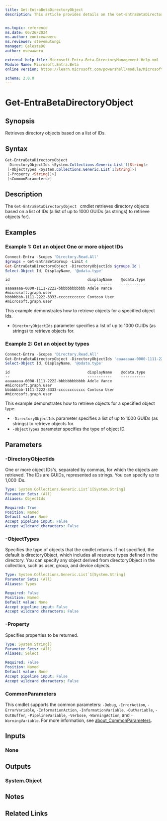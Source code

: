 ```yaml
---
title: Get-EntraBetaDirectoryObject 
description: This article provides details on the Get-EntraBetaDirectoryObject  command.


ms.topic: reference
ms.date: 06/26/2024
ms.author: eunicewaweru
ms.reviewer: stevemutungi
manager: CelesteDG
author: msewaweru

external help file: Microsoft.Entra.Beta.DirectoryManagement-Help.xml
Module Name: Microsoft.Entra.Beta
online version: https://learn.microsoft.com/powershell/module/Microsoft.Entra.Beta/Get-EntraBetaDirectoryObject 

schema: 2.0.0
---
```


# Get-EntraBetaDirectoryObject 

## Synopsis

Retrieves directory objects based on a list of IDs.

## Syntax

```powershell
Get-EntraBetaDirectoryObject 
 -DirectoryObjectIds <System.Collections.Generic.List`1[String]>
 [-ObjectTypes <System.Collections.Generic.List`1[String]>]
 [-Property <String[]>]
 [<CommonParameters>]
```

## Description

The `Get-EntraBetaDirectoryObject ` cmdlet retrieves directory objects based on a list of IDs (a list of up to 1000 GUIDs (as strings) to retrieve objects for).

## Examples

### Example 1: Get an object One or more object IDs

```powershell
Connect-Entra -Scopes 'Directory.Read.All'
$groups = Get-EntraBetaGroup -Limit 4
Get-EntraBetaDirectoryObject -DirectoryObjectIds $groups.Id | 
Select-Object Id, DisplayName, '@odata.type'
```

```Output
id                                   displayName    @odata.type            
--                                   -----------    -----------            
aaaaaaaa-0000-1111-2222-bbbbbbbbbbbb Adele Vance    #microsoft.graph.user  
bbbbbbbb-1111-2222-3333-cccccccccccc Contoso User   #microsoft.graph.user
```

This example demonstrates how to retrieve objects for a specified object Ids.

- `DirectoryObjectIds` parameter specifies a list of up to 1000 GUIDs (as strings) to retrieve objects for.

### Example 2: Get an object by types

```powershell
Connect-Entra -Scopes 'Directory.Read.All'
Get-EntraBetaDirectoryObject -DirectoryObjectIds 'aaaaaaaa-0000-1111-2222-bbbbbbbbbbbb', 'bbbbbbbb-1111-2222-3333-cccccccccccc' -ObjectTypes 'User' | 
Select-Object Id, DisplayName, '@odata.type'
```

```Output
id                                   displayName    @odata.type            
--                                   -----------    -----------            
aaaaaaaa-0000-1111-2222-bbbbbbbbbbbb Adele Vance    #microsoft.graph.user  
bbbbbbbb-1111-2222-3333-cccccccccccc Contoso User   #microsoft.graph.user
```

This example demonstrates how to retrieve objects for a specified object type.

- `-DirectoryObjectIds` parameter specifies a list of up to 1000 GUIDs (as strings) to retrieve objects for.
- `-ObjectTypes` parameter specifies the type of object ID.

## Parameters

### -DirectoryObjectIds

One or more object IDs's, separated by commas, for which the objects are retrieved. The IDs are GUIDs, represented as strings. You can specify up to 1,000 IDs.

```yaml
Type: System.Collections.Generic.List`1[System.String]
Parameter Sets: (All)
Aliases: ObjectIds

Required: True
Position: Named
Default value: None
Accept pipeline input: False
Accept wildcard characters: False
```

### -ObjectTypes

Specifies the type of objects that the cmdlet returns. If not specified, the default is directoryObject, which includes all resource types defined in the directory. You can specify any object derived from directoryObject in the collection, such as user, group, and device objects.

```yaml
Type: System.Collections.Generic.List`1[System.String]
Parameter Sets: (All)
Aliases: Types

Required: False
Position: Named
Default value: None
Accept pipeline input: False
Accept wildcard characters: False
```

### -Property

Specifies properties to be returned.

```yaml
Type: System.String[]
Parameter Sets: (All)
Aliases: Select

Required: False
Position: Named
Default value: None
Accept pipeline input: False
Accept wildcard characters: False
```

### CommonParameters

This cmdlet supports the common parameters: `-Debug`, `-ErrorAction`, `-ErrorVariable`, `-InformationAction`, `-InformationVariable`, `-OutVariable`, `-OutBuffer`, `-PipelineVariable`, `-Verbose`, `-WarningAction`, and `-WarningVariable`. For more information, see [about_CommonParameters](https://go.microsoft.com/fwlink/?LinkID=113216).

## Inputs

### None

## Outputs

### System.Object

## Notes

## Related Links
